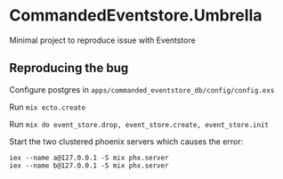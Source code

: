 # CommandedEventstore.Umbrella

Minimal project to reproduce issue with Eventstore

## Reproducing the bug

Configure postgres in `apps/commanded_eventstore_db/config/config.exs`

Run `mix ecto.create`

Run `mix do event_store.drop, event_store.create, event_store.init`

Start the two clustered phoenix servers which causes the error:

```
iex --name a@127.0.0.1 -S mix phx.server
iex --name b@127.0.0.1 -S mix phx.server
```
